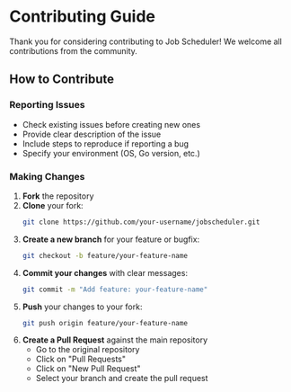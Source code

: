 # Contributing Guide

Thank you for considering contributing to Job Scheduler! We welcome all contributions from the community.

## How to Contribute

### Reporting Issues
- Check existing issues before creating new ones
- Provide clear description of the issue
- Include steps to reproduce if reporting a bug
- Specify your environment (OS, Go version, etc.)

### Making Changes

1. **Fork** the repository
2. **Clone** your fork:
   ```bash
   git clone https://github.com/your-username/jobscheduler.git
3. **Create a new branch** for your feature or bugfix:
   ```bash
   git checkout -b feature/your-feature-name
   ```
4. **Commit your changes** with clear messages:
   ```bash
   git commit -m "Add feature: your-feature-name"
   ```
5. **Push** your changes to your fork:
   ```bash
   git push origin feature/your-feature-name
   ```
6. **Create a Pull Request** against the main repository
   - Go to the original repository
   - Click on "Pull Requests"
   - Click on "New Pull Request"
   - Select your branch and create the pull request